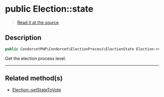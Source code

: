 # public Election::state

> [Read it at the source](https://github.com/julien-boudry/Condorcet/blob/master/src/Election.php#L20)

## Description    

```php
public CondorcetPHP\Condorcet\ElectionProcess\ElectionState Election->state 
```

Get the election process level.

---------------------------------------

## Related method(s)      

* [Election::setStateToVote](/Docs/api-reference/Election%20Class/Election--setStateToVote.md)    
